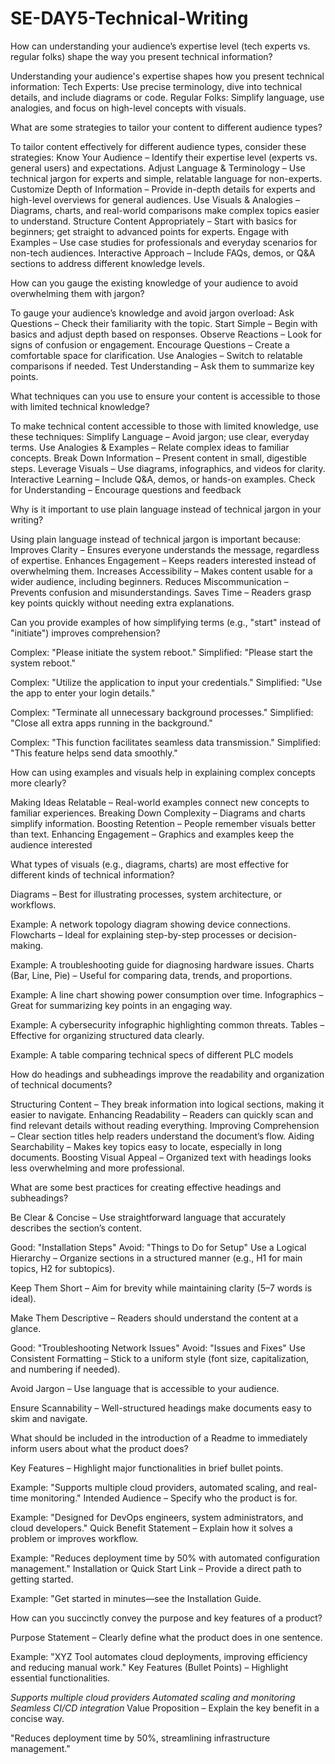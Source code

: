 # SE-DAY5-Technical-Writing
How can understanding your audience’s expertise level (tech experts vs. regular folks) shape the way you present technical information?

Understanding your audience's expertise shapes how you present technical information:
Tech Experts: Use precise terminology, dive into technical details, and include diagrams or code.
Regular Folks: Simplify language, use analogies, and focus on high-level concepts with visuals.


What are some strategies to tailor your content to different audience types?

To tailor content effectively for different audience types, consider these strategies:
Know Your Audience – Identify their expertise level (experts vs. general users) and expectations.
Adjust Language & Terminology – Use technical jargon for experts and simple, relatable language for non-experts.
Customize Depth of Information – Provide in-depth details for experts and high-level overviews for general audiences.
Use Visuals & Analogies – Diagrams, charts, and real-world comparisons make complex topics easier to understand.
Structure Content Appropriately – Start with basics for beginners; get straight to advanced points for experts.
Engage with Examples – Use case studies for professionals and everyday scenarios for non-tech audiences.
Interactive Approach – Include FAQs, demos, or Q&A sections to address different knowledge levels.

How can you gauge the existing knowledge of your audience to avoid overwhelming them with jargon?

To gauge your audience’s knowledge and avoid jargon overload:
Ask Questions – Check their familiarity with the topic.
Start Simple – Begin with basics and adjust depth based on responses.
Observe Reactions – Look for signs of confusion or engagement.
Encourage Questions – Create a comfortable space for clarification.
Use Analogies – Switch to relatable comparisons if needed.
Test Understanding – Ask them to summarize key points.

What techniques can you use to ensure your content is accessible to those with limited technical knowledge?

To make technical content accessible to those with limited knowledge, use these techniques:
Simplify Language – Avoid jargon; use clear, everyday terms.
Use Analogies & Examples – Relate complex ideas to familiar concepts.
Break Down Information – Present content in small, digestible steps.
Leverage Visuals – Use diagrams, infographics, and videos for clarity.
Interactive Learning – Include Q&A, demos, or hands-on examples.
Check for Understanding – Encourage questions and feedback

Why is it important to use plain language instead of technical jargon in your writing?

Using plain language instead of technical jargon is important because:
Improves Clarity – Ensures everyone understands the message, regardless of expertise.
Enhances Engagement – Keeps readers interested instead of overwhelming them.
Increases Accessibility – Makes content usable for a wider audience, including beginners.
Reduces Miscommunication – Prevents confusion and misunderstandings.
Saves Time – Readers grasp key points quickly without needing extra explanations.

Can you provide examples of how simplifying terms (e.g., "start" instead of "initiate") improves comprehension?

Complex: "Please initiate the system reboot."
Simplified: "Please start the system reboot."

Complex: "Utilize the application to input your credentials."
Simplified: "Use the app to enter your login details."

Complex: "Terminate all unnecessary background processes."
Simplified: "Close all extra apps running in the background."

Complex: "This function facilitates seamless data transmission."
Simplified: "This feature helps send data smoothly."

How can using examples and visuals help in explaining complex concepts more clearly?

Making Ideas Relatable – Real-world examples connect new concepts to familiar experiences.
Breaking Down Complexity – Diagrams and charts simplify information.
Boosting Retention – People remember visuals better than text.
Enhancing Engagement – Graphics and examples keep the audience interested

What types of visuals (e.g., diagrams, charts) are most effective for different kinds of technical information?

Diagrams – Best for illustrating processes, system architecture, or workflows.

Example: A network topology diagram showing device connections.
Flowcharts – Ideal for explaining step-by-step processes or decision-making.

Example: A troubleshooting guide for diagnosing hardware issues.
Charts (Bar, Line, Pie) – Useful for comparing data, trends, and proportions.

Example: A line chart showing power consumption over time.
Infographics – Great for summarizing key points in an engaging way.

Example: A cybersecurity infographic highlighting common threats.
Tables – Effective for organizing structured data clearly.

Example: A table comparing technical specs of different PLC models

How do headings and subheadings improve the readability and organization of technical documents?

Structuring Content – They break information into logical sections, making it easier to navigate.
Enhancing Readability – Readers can quickly scan and find relevant details without reading everything.
Improving Comprehension – Clear section titles help readers understand the document’s flow.
Aiding Searchability – Makes key topics easy to locate, especially in long documents.
Boosting Visual Appeal – Organized text with headings looks less overwhelming and more professional.

What are some best practices for creating effective headings and subheadings?

Be Clear & Concise – Use straightforward language that accurately describes the section’s content.

Good: "Installation Steps"
Avoid: "Things to Do for Setup"
Use a Logical Hierarchy – Organize sections in a structured manner (e.g., H1 for main topics, H2 for subtopics).

Keep Them Short – Aim for brevity while maintaining clarity (5–7 words is ideal).

Make Them Descriptive – Readers should understand the content at a glance.

Good: "Troubleshooting Network Issues"
Avoid: "Issues and Fixes"
Use Consistent Formatting – Stick to a uniform style (font size, capitalization, and numbering if needed).

Avoid Jargon – Use language that is accessible to your audience.

Ensure Scannability – Well-structured headings make documents easy to skim and navigate.

What should be included in the introduction of a Readme to immediately inform users about what the product does?

Key Features – Highlight major functionalities in brief bullet points.

Example: "Supports multiple cloud providers, automated scaling, and real-time monitoring."
Intended Audience – Specify who the product is for.

Example: "Designed for DevOps engineers, system administrators, and cloud developers."
Quick Benefit Statement – Explain how it solves a problem or improves workflow.

Example: "Reduces deployment time by 50% with automated configuration management."
Installation or Quick Start Link – Provide a direct path to getting started.

Example: "Get started in minutes—see the Installation Guide.

How can you succinctly convey the purpose and key features of a product?

Purpose Statement – Clearly define what the product does in one sentence.

Example: "XYZ Tool automates cloud deployments, improving efficiency and reducing manual work."
Key Features (Bullet Points) – Highlight essential functionalities.

*Supports multiple cloud providers
Automated scaling and monitoring
Seamless CI/CD integration*
Value Proposition – Explain the key benefit in a concise way.

"Reduces deployment time by 50%, streamlining infrastructure management."
